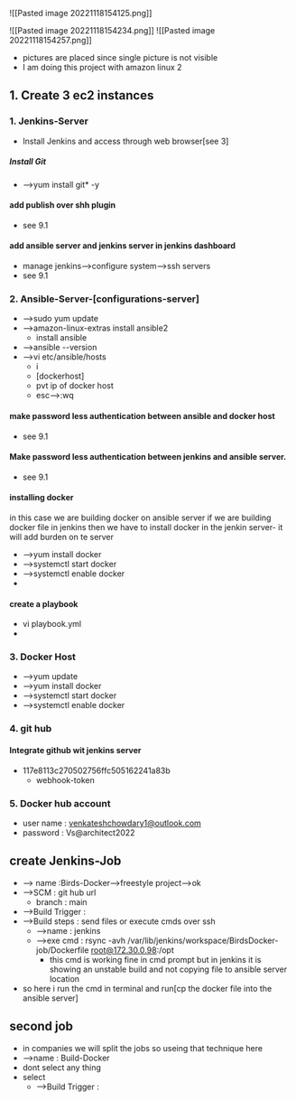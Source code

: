 ![[Pasted image 20221118154125.png]]

![[Pasted image 20221118154234.png]]
![[Pasted image 20221118154257.png]]


- pictures are placed since single picture is not visible
- I am doing this project with amazon linux 2
## 1. Create 3 ec2 instances
### 1. Jenkins-Server
- Install Jenkins and access through web browser[see 3]
##### Install Git
- -->yum install git* -y
#### add publish over shh plugin
- see 9.1
#### add ansible server and jenkins server in jenkins dashboard
- manage jenkins-->configure system-->ssh servers
- see 9.1


### 2. Ansible-Server-[configurations-server]
- -->sudo yum update
- -->amazon-linux-extras install ansible2
	- install ansible 
- -->ansible --version
- -->vi etc/ansible/hosts
	- i
	- [dockerhost]
	- pvt ip of docker host
	- esc-->:wq
#### make password less authentication between ansible and docker host
- see 9.1
#### Make password less authentication between jenkins and ansible server.
- see 9.1
#### installing docker
in this case we are building docker on ansible server
if we are building  docker file in jenkins then we have to install docker in the jenkin server- it will add burden on te server
- -->yum install docker
- -->systemctl start docker
- -->systemctl enable docker
- 
#### create a playbook
- vi playbook.yml
- 

### 3. Docker Host
- -->yum update
- -->yum install docker
- -->systemctl start docker
- -->systemctl enable docker

### 4. git hub 
#### Integrate github wit jenkins server
- 117e8113c270502756ffc505162241a83b 
	- webhook-token

### 5. Docker hub account
- user name : venkateshchowdary1@outlook.com
- password : Vs@architect2022


## create Jenkins-Job
- --> name :Birds-Docker-->freestyle project-->ok
- -->SCM : git hub url
	- branch : main
- -->Build Trigger : 
- -->Build steps : send files or execute cmds over ssh
	- -->name : jenkins
	- -->exe cmd : rsync -avh /var/lib/jenkins/workspace/BirdsDocker-job/Dockerfile  root@172.30.0.98:/opt
		- this cmd is working fine in cmd prompt but in jenkins it is showing an unstable build and not copying file to ansible server location
- so here i run the cmd in terminal and run[cp the docker file into the ansible server]
## second job
- in companies we will split the jobs so useing that technique here
- -->name : Build-Docker
- dont select any thing 
- select
	- -->Build Trigger : 